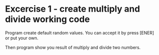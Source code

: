 # Excercise 1 - create multiply and divide working code

Program create default random values. You can accept it by press [ENER] or put your own.

Then program show you result of multiply and divide two numbers.
